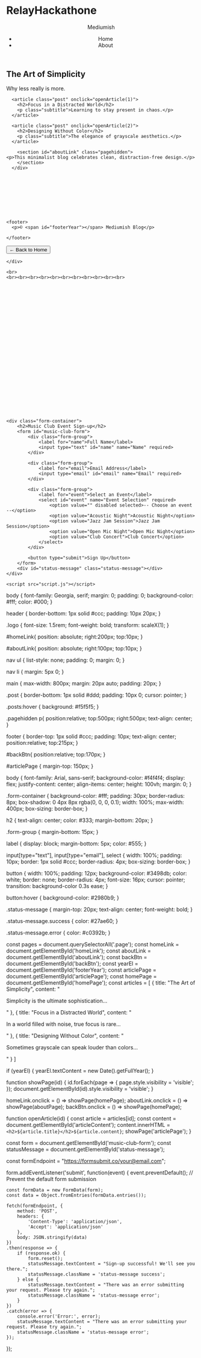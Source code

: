 # RelayHackathone
<!DOCTYPE html>
<html lang="en">
<head>
  <meta charset="UTF-8">
  <meta name="viewport" content="width=device-width, initial-scale=1.0">
  <title>Mediumish Blog</title>
  <link rel="stylesheet" href="style.css">
</head>
<body>
    <div>
        <header>
    <div class="logo">Mediumish</div>
    <nav>
      <ul>
        <li><a id="homeLink">Home</a></li>
        <li><a id="aboutLink">About</a></li>
      </ul>
    </nav>
  </header>

  <main  id="homePage" class="page">
    <section class="posts">
        <div id="articleContent">
      <article class="post" onclick="openArticle(0)">
        <h2>The Art of Simplicity</h2>
        <p class="subtitle">Why less really is more.</p>
      </article>

      <article class="post" onclick="openArticle(1)">
        <h2>Focus in a Distracted World</h2>
        <p class="subtitle">Learning to stay present in chaos.</p>
      </article>

      <article class="post" onclick="openArticle(2)">
        <h2>Designing Without Color</h2>
        <p class="subtitle">The elegance of grayscale aesthetics.</p>
      </article>

        <section id="aboutLink" class="pagehidden">
    <p>This minimalist blog celebrates clean, distraction-free design.</p>
        </section>
      </div>


  </main>
<br><br><br><br><br><br>
  

   

  <section id="articlePage" class="page hidden">
    
    <footer>
      <p>© <span id="footerYear"></span> Mediumish Blog</p>
      
    </footer>
  </section>
   <button id="backBtn">← Back to Home</button>

  <script src="script.js"></script>
</body>
</html>

    </div>
  
<div>

    <br>
    <br><br><br><br><br><br><br><br><br><br><br>
  <br><br><br><br><br><br><br><br><br><br>
  <br><br><br><br><br><br><br><br><br><br>

<!DOCTYPE html>
<html lang="en">
<head>
    <meta charset="UTF-8">
    <meta name="viewport" content="width=device-width, initial-scale=1.0">
    <title>Music Club Event Sign-up</title>
    <link rel="stylesheet" href="style.css">
</head>
<body>

    <div class="form-container">
        <h2>Music Club Event Sign-up</h2>
        <form id="music-club-form">
            <div class="form-group">
                <label for="name">Full Name</label>
                <input type="text" id="name" name="Name" required>
            </div>
            
            <div class="form-group">
                <label for="email">Email Address</label>
                <input type="email" id="email" name="Email" required>
            </div>
            
            <div class="form-group">
                <label for="event">Select an Event</label>
                <select id="event" name="Event Selection" required>
                    <option value="" disabled selected>-- Choose an event --</option>
                    <option value="Acoustic Night">Acoustic Night</option>
                    <option value="Jazz Jam Session">Jazz Jam Session</option>
                    <option value="Open Mic Night">Open Mic Night</option>
                    <option value="Club Concert">Club Concert</option>
                </select>
            </div>
            
            <button type="submit">Sign Up</button>
        </form>
        <div id="status-message" class="status-message"></div>
    </div>

    <script src="script.js"></script>
</body>
</html>


</div>


body {
  font-family: Georgia, serif;
  margin: 0;
  padding: 0;
  background-color: #fff;
  color: #000;
}

header {
  border-bottom: 1px solid #ccc;
  padding: 10px 20px;
}

.logo {
  font-size: 1.5rem;
  font-weight: bold;
  transform: scaleX(1);
}

#homeLink{
    position: absolute;
    right:200px;
    top:10px;
}

#aboutLink{
    position: absolute;
    right:100px;
    top:10px;
}

nav ul {
  list-style: none;
  padding: 0;
  margin: 0;
}

nav li {
  margin: 5px 0;
}

main {
  max-width: 800px;
  margin: 20px auto;
  padding: 20px;
}

.post {
  border-bottom: 1px solid #ddd;
  padding: 10px 0;
  cursor: pointer;
}

.posts:hover {
  background: #f5f5f5;
}

.pagehidden p{
  position:relative;
  top:500px;
  right:500px;
  text-align: center;
}

footer {
  border-top: 1px solid #ccc;
  padding: 10px;
  text-align: center;
  position:relative;
     top:215px;
}

#backBtn{
     position:relative;
     top:170px;
}

#articlePage {
  margin-top: 150px;
}

body {
    font-family: Arial, sans-serif;
    background-color: #f4f4f4;
    display: flex;
    justify-content: center;
    align-items: center;
    height: 100vh;
    margin: 0;
}

.form-container {
    background-color: #fff;
    padding: 30px;
    border-radius: 8px;
    box-shadow: 0 4px 8px rgba(0, 0, 0, 0.1);
    width: 100%;
    max-width: 400px;
    box-sizing: border-box;
}

h2 {
    text-align: center;
    color: #333;
    margin-bottom: 20px;
}

.form-group {
    margin-bottom: 15px;
}

label {
    display: block;
    margin-bottom: 5px;
    color: #555;
}

input[type="text"],
input[type="email"],
select {
    width: 100%;
    padding: 10px;
    border: 1px solid #ccc;
    border-radius: 4px;
    box-sizing: border-box;
}

button {
    width: 100%;
    padding: 12px;
    background-color: #3498db;
    color: white;
    border: none;
    border-radius: 4px;
    font-size: 16px;
    cursor: pointer;
    transition: background-color 0.3s ease;
}

button:hover {
    background-color: #2980b9;
}

.status-message {
    margin-top: 20px;
    text-align: center;
    font-weight: bold;
}

.status-message.success {
    color: #27ae60;
}

.status-message.error {
    color: #c0392b;
}



const pages = document.querySelectorAll('.page');
const homeLink = document.getElementById('homeLink');
const aboutLink = document.getElementById('aboutLink');
const backBtn = document.getElementById('backBtn');
const yearEl = document.getElementById('footerYear');
const articlePage = document.getElementById('articlePage');
const homePage = document.getElementById('homePage');
const articles = [
  {
    title: "The Art of Simplicity",
    content: "<p>Simplicity is the ultimate sophistication...</p>"
  },
  {
    title: "Focus in a Distracted World",
    content: "<p>In a world filled with noise, true focus is rare...</p>"
  },
  {
    title: "Designing Without Color",
    content: "<p>Sometimes grayscale can speak louder than colors...</p>"
  }
]

if (yearEl) {
  yearEl.textContent = new Date().getFullYear();
}

function showPage(id) {
  id.forEach(page => {
    page.style.visibility = 'visible';
  });
  document.getElementById(id).style.visibility = 'visible';
}

homeLink.onclick = () => showPage(homePage);
aboutLink.onclick = () => showPage(aboutPage);
backBtn.onclick = () => showPage(homePage);

function openArticle(id) {
  const article = articles[id];
  const content = document.getElementById('articleContent');
  content.innerHTML = `<h2>${article.title}</h2>${article.content}`;
  showPage('articlePage');
}

const form = document.getElementById('music-club-form');
const statusMessage = document.getElementById('status-message');

const formEndpoint = "https://formsubmit.co/your@email.com"; 

form.addEventListener('submit', function(event) {
    event.preventDefault(); // Prevent the default form submission

    const formData = new FormData(form);
    const data = Object.fromEntries(formData.entries());
    
    fetch(formEndpoint, {
        method: 'POST',
        headers: {
            'Content-Type': 'application/json',
            'Accept': 'application/json'
        },
        body: JSON.stringify(data)
    })
    .then(response => {
        if (response.ok) {
            form.reset(); 
            statusMessage.textContent = "Sign-up successful! We'll see you there.";
            statusMessage.className = 'status-message success';
        } else {
            statusMessage.textContent = "There was an error submitting your request. Please try again.";
            statusMessage.className = 'status-message error';
        }
    })
    .catch(error => {
        console.error('Error:', error);
        statusMessage.textContent = "There was an error submitting your request. Please try again.";
        statusMessage.className = 'status-message error';
    });
});

